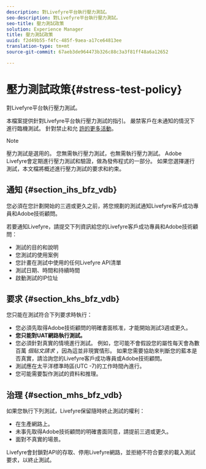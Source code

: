 ```yaml
---
description: 對Livefyre平台執行壓力測試。
seo-description: 對Livefyre平台執行壓力測試。
seo-title: 壓力測試政策
solution: Experience Manager
title: 壓力測試政策
uuid: f2d49b55-f4fc-485f-9aea-a17ce64813ee
translation-type: tm+mt
source-git-commit: 67aeb3de964473b326c88c3a3f81ff48a6a12652

---
```



# 壓力測試政策{#stress-test-policy}

對Livefyre平台執行壓力測試。

本檔案提供針對Livefyre平台執行壓力測試的指引。 嚴禁客戶在未通知的情況下進行臨機測試。 針對禁止和允 [許的更多活動](#c_stress_test_policy/section_mhs_bfz_vdb)。

>[!NOTE]
>
>壓力測試是選用的。 您無需執行壓力測試，也無需執行壓力測試。 Adobe Livefyre會定期進行壓力測試和驗證，做為發佈程式的一部分。 如果您選擇運行測試，本文檔將概述進行壓力測試的要求和約束。

## 通知 {#section_ihs_bfz_vdb}

您必須在您計劃開始的三週或更久之前，將您規劃的測試通知Livefyre客戶成功專員和Adobe技術顧問。

若要通知Livefyre，請提交下列資訊給您的Livefyre客戶成功專員和Adobe技術顧問：

* 測試的目的和說明
* 您測試的使用案例
* 您計畫在測試中使用的任何Livefyre API清單
* 測試日期、時間和持續時間
* 啟動測試的IP位址

## 要求 {#section_khs_bfz_vdb}

您只能在測試符合下列要求時執行：

* 您必須先取得Adobe技術顧問的明確書面核准，才能開始測試3週或更久。
* **您只能對UAT網路執行測試。**
* 您必須針對真實的情境進行測試。 例如，您可能不會假設您的屬性每天會為數百萬 *個貼文請求* ，因為這並非現實情形。 如果您需要協助來判斷您的藍本是否真實，請洽詢您的Livefyre客戶成功專員或Adobe技術顧問。
* 測試應在太平洋標準時區\(UTC -7\)的工作時間內進行。
* 您可能需要製作測試的資料和推理。

## 治理 {#section_mhs_bfz_vdb}

如果您執行下列測試，Livefyre保留隨時終止測試的權利：

* 在生產網路上。
* 未事先取得Adobe技術顧問的明確書面同意，請提前三週或更久。
* 面對不真實的場景。

Livefyre會封鎖對API的存取、停用Livefyre網路，並拒絕不符合要求的載入測試要求，以終止測試。
